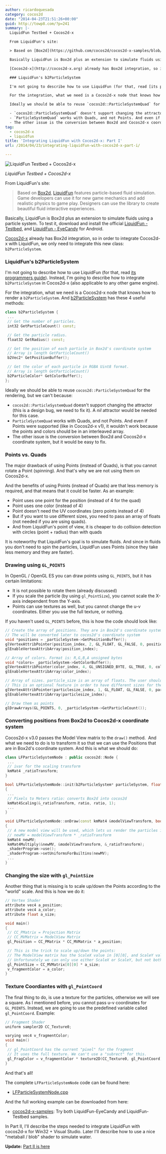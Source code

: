 ```yaml
---
author: ricardoquesada
category: cocos2d
date: "2014-04-23T21:51:26+00:00"
guid: http://towp8.com/?p=241
summary: |-
  LiquidFun Testbed + Cocos2d-x

  From LiquidFun's site:

  > Based on [Box2d](https://github.com/cocos2d/cocos2d-x-samples/blob/v3/box2d.org), [LiquidFun](http://google.github.io/liquidfun/) features particle-based fluid simulation. Game developers can use it for new game mechanics and add realistic physics to game play. Designers can use the library to create beautiful fluid interactive experiences.

  Basically LiquidFun is Box2d plus an extension to simulate fluids using a particle system. To test it, download and install the official [LiquidFun - Testbed,](https://play.google.com/store/apps/details?id=com.wolff.liquidfun.testbed2) and [LiquidFun - EyeCandy](https://play.google.com/store/apps/details?id=com.wolff.EyeCandy) for Android.

  [Cocos2d-x](http://cocos2d-x.org) already has Box2d integration, so in order to integrate Cocos2d-x with LiquidFun, we only need to integrate this new class: `b2ParticleSystem`.

  ### LiquidFun's b2ParticleSystem

  I'm not going to describe how to use LiquidFun (for that, read [its programmers guide](http://google.github.io/liquidfun/Programmers-Guide/html/index.html)). Instead, I'm going to describe how to integrate `b2ParticleSystem` in Cocos2d-x (also applicable to any other game engine).

  For the integration, what we need is a Cocos2d-x node that knows how to render a `b2ParticleSystem`. And [b2ParticleSystem](https://github.com/google/liquidfun/blob/v1.0.0/liquidfun/Box2D/Box2D/Particle/b2ParticleSystem.h#L189) has these 4 useful methods:

  Ideally we should be able to reuse `cocos2d::ParticleSystemQuad` for the rendering, but we can't because:

  - `cocos2d::ParticleSystemQuad` doesn't support changing the attractor (this is a design bug, we need to fix it). A _nil_ attractor would be needed for this case.
  - `ParticleSystemQuad` works with Quads, and not Points. And even if Points were supported (like in Cocos2d-x v1), it wouldn't work because the points and colors should be in an interleaved array.
  - The other issue is the conversion between Box2d and Cocos2d-x coordinate system, but it would be easy to fix.
tag:
  - cocos2d-x
  - liquidfun
title: 'Integrating LiquidFun with Cocos2d-x: Part I'
url: /2014/04/23/integrating-liquidfun-with-cocos2d-x-part-i/

---
```

![LiquidFun Testbed + Cocos2d-x](https://camo.githubusercontent.com/024bc94a0b655472808a1073611f72bff59f3f50/68747470733a2f2f6c68332e676f6f676c6575736572636f6e74656e742e636f6d2f2d64705a666f5a3776472d512f553153304746486d6879492f41414141414141413735492f574b6e764e7334597069382f733430302f494d475f303031322e6a7067)

*LiquidFun Testbed + Cocos2d-x*

From LiquidFun's site:

> Based on [Box2d](https://github.com/cocos2d/cocos2d-x-samples/blob/v3/box2d.org), [LiquidFun](http://google.github.io/liquidfun/) features particle-based fluid simulation. Game developers can use it for new game mechanics and add realistic physics to game play. Designers can use the library to create beautiful fluid interactive experiences.

Basically, LiquidFun is Box2d plus an extension to simulate fluids using a particle system. To test it, download and install the official [LiquidFun - Testbed,](https://play.google.com/store/apps/details?id=com.wolff.liquidfun.testbed2) and [LiquidFun - EyeCandy](https://play.google.com/store/apps/details?id=com.wolff.EyeCandy) for Android.

[Cocos2d-x](http://cocos2d-x.org) already has Box2d integration, so in order to integrate Cocos2d-x with LiquidFun, we only need to integrate this new class: `b2ParticleSystem`.

### LiquidFun's b2ParticleSystem

I'm not going to describe how to use LiquidFun (for that, read [its programmers guide](http://google.github.io/liquidfun/Programmers-Guide/html/index.html)). Instead, I'm going to describe how to integrate `b2ParticleSystem` in Cocos2d-x (also applicable to any other game engine).

For the integration, what we need is a Cocos2d-x node that knows how to render a `b2ParticleSystem`. And [b2ParticleSystem](https://github.com/google/liquidfun/blob/v1.0.0/liquidfun/Box2D/Box2D/Particle/b2ParticleSystem.h#L189) has these 4 useful methods:

```cpp
class b2ParticleSystem {
 ...
 // Get the number of particles.
 int32 GetParticleCount() const;

 // Get the particle radius.
 float32 GetRadius() const;

 // Get the position of each particle in Box2d's coordinate system
 // Array is length GetParticleCount()
 b2Vec2* GetPositionBuffer();

 // Get the color of each particle in RGBA Uint8 format.
 // Array is length GetParticleCount()
 b2ParticleColor* GetColorBuffer();
};
```

Ideally we should be able to reuse `cocos2d::ParticleSystemQuad` for the rendering, but we can't because:

- `cocos2d::ParticleSystemQuad` doesn't support changing the attractor (this is a design bug, we need to fix it). A _nil_ attractor would be needed for this case.
- `ParticleSystemQuad` works with Quads, and not Points. And even if Points were supported (like in Cocos2d-x v1), it wouldn't work because the points and colors should be in an interleaved array.
- The other issue is the conversion between Box2d and Cocos2d-x coordinate system, but it would be easy to fix.

### Points vs. Quads

The major drawback of using Points (instead of Quads), is that you cannot rotate a Point (spinning). And that's why we are not using them on Cocos2d-x.

And the benefits of using Points (instead of Quads) are that less memory is required, and that means that it could be faster. As an example:

- Point uses one point for the position (instead of 4 for the quad)
- Point uses one color (instead of 4)
- Point doesn't need the UV coordinates (zero points instead of 4)
- But if you want to use different sizes, you need to pass an array of floats (not needed if you are using quads).
- And from LiquidFun's point of view, it is cheaper to do collision detection with circles (point + radius) than with quads

It is noteworthy that LiquidFun's goal is to simulate fluids. And since in fluids you don't need to spin the particles, LiquidFun uses Points (since they take less memory and they are faster).

### Drawing using `GL_POINTS`

In OpenGL / OpenGL ES you can draw points using `GL_POINTS`, but it has certain limitations:

- It is not possible to rotate them (already discussed)
- If you scale the particle (by using `gl_PointSize`), you cannot scale the X-axis independent from the Y-axis.
- Points can use textures as well, but you cannot change the u-v coordinates. Either you use the full texture, or nothing.

If you haven't used `GL_POINTS` before, this is how the code should look like:

```cpp
// Create the array of positions. They are in Box2d's coordinate system
// The will be converted later to cocos2d's coordinate system
void *positions = _particleSystem->GetPositionBuffer();
glVertexAttribPointer(position_index, 2, GL_FLOAT, GL_FALSE, 0, positions);
glEnableVertexAttribArray(position_index);

// Array of colors. Format is: R,G,B,A unsigned bytes
void *colors= _particleSystem->GetColorBuffer();
glVertexAttribPointer(color_index, 4, GL_UNSIGNED_BYTE, GL_TRUE, 0, colors);
glEnableVertexAttribArray(color_index);

// Array of sizes. particle_size is an array of floats. The user should create it.
// This is an optional feature in order to have different sizes for the particles.
glVertexAttribPointer(particlesize_index, 1, GL_FLOAT, GL_FALSE, 0, particle_size);
glEnableVertexAttribArray(particlesize_index);

// Draw them as points
glDrawArrays(GL_POINTS, 0, _particleSystem->GetParticleCount());
```

### Converting positions from Box2d to Cocos2d-x coordinate system

Cocos2d-x v3.0 passes the Model View matrix to the `draw()` method.  And what we need to do is to transform it so that we can use the Positions that are in Box2d's coordinate system. And this is what we should do:

```cpp
class LFParticleSystemNode : public cocos2d::Node {
 ...
 // ivar for the scaling transform
 kmMat4 _ratioTransform;
}

bool LFParticleSystemNode::init(b2ParticleSystem* particleSystem, float ratio)
{
 ...
 // Pixels to Meters ratio: converts Box2d into cocos2d
 kmMat4Scaling(&_ratioTransform, ratio, ratio, 1);
 ...
}

void LFParticleSystemNode::onDraw(const kmMat4 &modelViewTransform, bool transformUpdated)
{
 // A new model view will be used, which lets us render the particles in cocos2d coordinate system
 // newMV = modelViewTransform * _ratioTransform
 kmMat4 newMV;
 kmMat4Multiply(&newMV, &modelViewTransform, &_ratioTransform);
 _shaderProgram->use();
 _shaderProgram->setUniformsForBuiltins(newMV);
 ...
}
```

### Changing the size with `gl_PointSize`

Another thing that is missing is to scale up/down the Points according to the "world" scale. And this is how we do it:

```cpp
// Vertex Shader
attribute vec4 a_position;
attribute vec4 a_color;
attribute float a_size;

void main()
{
 // CC_PMatrix = Projection Matrix
 // CC_MVMatrix = ModelView Matrix
 gl_Position = CC_PMatrix * CC_MVMatrix * a_position;

 // This is the trick to scale up/down the points:
 // The ModelView matrix has the ScaleX value in [0][0], and ScaleY value in [1][1]
 // Unfortunately we can only use either ScaleX or ScaleY, but not both.
 gl_PointSize = CC_MVMatrix[0][0] * a_size;
 v_fragmentColor = a_color;
}
```

### Texture Coordiantes with `gl_PointCoord`

The final thing to do, is use a texture for the particles, otherwise we will see a square. As I mentioned before, you cannot pass u-v coordinates for `GL_POINTS`. Instead, we are going to use the predefined variable called `gl_PointCoord`. Example:

```cpp
// Fragment Shader
uniform sampler2D CC_Texture0;

varying vec4 v_fragmentColor;
void main()
{
 // gl_PointCoord has the current "pixel" for the fragment
 // It uses the full texture. We can't use a "subrect" for this.
 gl_FragColor = v_fragmentColor * texture2D(CC_Texture0, gl_PointCoord);
}
```

And that's all!

The complete `LFParticleSystemNode` code can be found here:

- [LFParticleSystemNode.cpp](https://github.com/cocos2d/cocos2d-x-samples/blob/v3/samples/LiquidFun-EyeCandy/Classes/LFParticleSystemNode.cpp)

And the full working example can be downloaded from here:

- [cocos2d-x-samples](https://github.com/cocos2d/cocos2d-x-samples): Try both LiquidFun-EyeCandy and LiquidFun-Testbed samples.

In Part II, I'll describe the steps needed to integrate LiquidFun with cocos2d-x for Win32 + Visual Studio. Later I'll describe how to use a nice "metaball / blob" shader to simulate water.

**Update:** [Part II is here](/2014/07/30/integrating-liquidfun-with-cocos2d-x-part-ii/)
